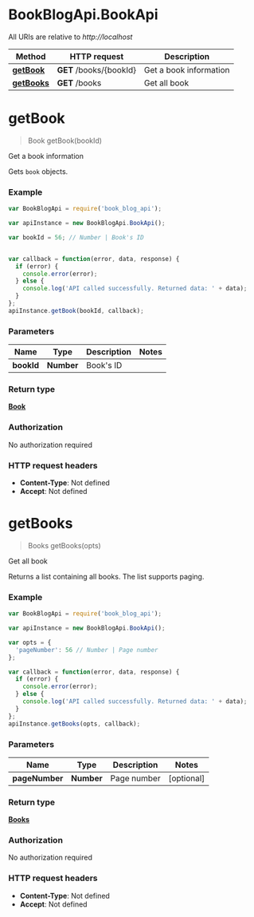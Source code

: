 # BookBlogApi.BookApi

All URIs are relative to *http://localhost*

Method | HTTP request | Description
------------- | ------------- | -------------
[**getBook**](BookApi.md#getBook) | **GET** /books/{bookId} | Get a book information
[**getBooks**](BookApi.md#getBooks) | **GET** /books | Get all book


<a name="getBook"></a>
# **getBook**
> Book getBook(bookId)

Get a book information

Gets `book` objects.

### Example
```javascript
var BookBlogApi = require('book_blog_api');

var apiInstance = new BookBlogApi.BookApi();

var bookId = 56; // Number | Book's ID


var callback = function(error, data, response) {
  if (error) {
    console.error(error);
  } else {
    console.log('API called successfully. Returned data: ' + data);
  }
};
apiInstance.getBook(bookId, callback);
```

### Parameters

Name | Type | Description  | Notes
------------- | ------------- | ------------- | -------------
 **bookId** | **Number**| Book's ID | 

### Return type

[**Book**](Book.md)

### Authorization

No authorization required

### HTTP request headers

 - **Content-Type**: Not defined
 - **Accept**: Not defined

<a name="getBooks"></a>
# **getBooks**
> Books getBooks(opts)

Get all book

Returns a list containing all books. The list supports paging.

### Example
```javascript
var BookBlogApi = require('book_blog_api');

var apiInstance = new BookBlogApi.BookApi();

var opts = { 
  'pageNumber': 56 // Number | Page number
};

var callback = function(error, data, response) {
  if (error) {
    console.error(error);
  } else {
    console.log('API called successfully. Returned data: ' + data);
  }
};
apiInstance.getBooks(opts, callback);
```

### Parameters

Name | Type | Description  | Notes
------------- | ------------- | ------------- | -------------
 **pageNumber** | **Number**| Page number | [optional] 

### Return type

[**Books**](Books.md)

### Authorization

No authorization required

### HTTP request headers

 - **Content-Type**: Not defined
 - **Accept**: Not defined


